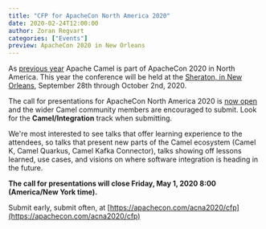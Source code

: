 ```yaml
---
title: "CFP for ApacheCon North America 2020"
date: 2020-02-24T12:00:00
author: Zoran Regvart
categories: ["Events"]
preview: ApacheCon 2020 in New Orleans
---
```


As [previous year](../ApacheConNA-2019/) Apache Camel is part of ApacheCon
2020 in North America. This year the conference will be held at the [Sheraton,
in New Orleans](https://apachecon.com/acna2020/location.html), September 28th
through October 2nd, 2020.

The call for presentations for ApacheCon North America 2020 is [now
open](https://apachecon.com/acna2020/cfp) and the wider Camel community
members are encouraged to submit. Look for the **Camel/Integration** track
when submitting.

We're most interested to see talks that offer learning experience to the
attendees, so talks that present new parts of the Camel ecosystem (Camel K,
Camel Quarkus, Camel Kafka Connector), talks showing off lessons learned, use
cases, and visions on where software integration is heading in the future.

**The call for presentations will close Friday, May 1, 2020 8:00 (America/New
York time).**

Submit early, submit often, at
[https://apachecon.com/acna2020/cfp](https://apachecon.com/acna2020/cfp)
